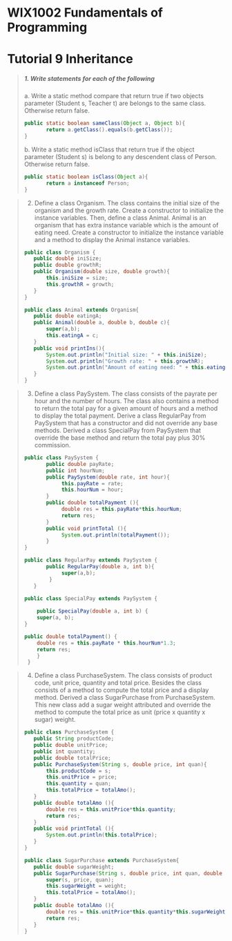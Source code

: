 # WIX1002 Fundamentals of Programming
# Tutorial 9 Inheritance

>##### 1. Write statements for each of the following
>a. Write a static method compare that return true if two objects parameter
>(Student s, Teacher t) are belongs to the same class. Otherwise return false.
>
>```java
>public static boolean sameClass(Object a, Object b){
>        return a.getClass().equals(b.getClass());
>}
>```
>
>
>
>b. Write a static method isClass that return true if the object parameter (Student
>s) is belong to any descendent class of Person. Otherwise return false.
>
>```java
>public static boolean isClass(Object a){
>        return a instanceof Person;
>}
>```
>

>2. Define a class Organism. The class contains the initial size of the organism and the
>growth rate. Create a constructor to initialize the instance variables. Then, define a
>class Animal. Animal is an organism that has extra instance variable which is the
>amount of eating need. Create a constructor to initialize the instance variable and a
>method to display the Animal instance variables.
>
>```java
>public class Organism {
>    public double iniSize;
>    public double growthR;
>    public Organism(double size, double growth){
>        this.iniSize = size;
>        this.growthR = growth;
>    }
>}
>```
>
>```java
>public class Animal extends Organism{
>    public double eatingA;
>    public Animal(double a, double b, double c){
>        super(a,b);
>        this.eatingA = c;
>    }
>    public void printIns(){
>        System.out.println("Initial size: " + this.iniSize);
>        System.out.println("Growth rate: " + this.growthR);
>        System.out.println("Amount of eating need: " + this.eatingA);
>    }
>}
>```
>


>3. Define a class PaySystem. The class consists of the payrate per hour and the number
>of hours. The class also contains a method to return the total pay for a given amount
>of hours and a method to display the total payment. Derive a class RegularPay from
>PaySystem that has a constructor and did not override any base methods. Derived a
>class SpecialPay from PaySystem that override the base method and return the total
>pay plus 30% commission.
>
>```java  
>public class PaySystem {
>        public double payRate;
>        public int hourNum;
>        public PaySystem(double rate, int hour){
>             this.payRate = rate;
>             this.hourNum = hour;
>        }
>        public double totalPayment (){
>             double res = this.payRate*this.hourNum;
>             return res;
>        }
>        public void printTotal (){
>             System.out.println(totalPayment());
>        }
>}
>```
>
>```java
>public class RegularPay extends PaySystem {
>        public RegularPay(double a, int b){
>             super(a,b);
>         }
>    }
>    ```
>     
>    ```java
>    public class SpecialPay extends PaySystem {
>     
>        public SpecialPay(double a, int b) {
>        super(a, b);
>    }
>
>    public double totalPayment() {
>        double res = this.payRate * this.hourNum*1.3;
>        return res;
>        }
>     }
>    ```
>

>4. Define a class PurchaseSystem. The class consists of product code, unit price,
>quantity and total price. Besides the class consists of a method to compute the total
>price and a display method. Derived a class SugarPurchase from PurchaseSystem.
>This new class add a sugar weight attributed and override the method to compute the
>total price as unit (price x quantity x sugar) weight. 
>
>```java
>public class PurchaseSystem {
>    public String productCode;
>    public double unitPrice;
>    public int quantity;
>    public double totalPrice;
>    public PurchaseSystem(String s, double price, int quan){
>        this.productCode = s;
>        this.unitPrice = price;
>        this.quantity = quan;
>        this.totalPrice = totalAmo();
>    }
>    public double totalAmo (){
>        double res = this.unitPrice*this.quantity;
>        return res;
>    }
>    public void printTotal (){
>        System.out.println(this.totalPrice);
>    }
>}
>
>```
>
>```java
>public class SugarPurchase extends PurchaseSystem{
>    public double sugarWeight;
>    public SugarPurchase(String s, double price, int quan, double weight){
>        super(s, price, quan);
>        this.sugarWeight = weight;
>        this.totalPrice = totalAmo();
>    }
>    public double totalAmo (){
>        double res = this.unitPrice*this.quantity*this.sugarWeight;
>        return res;
>    }
>}
>```
>
>